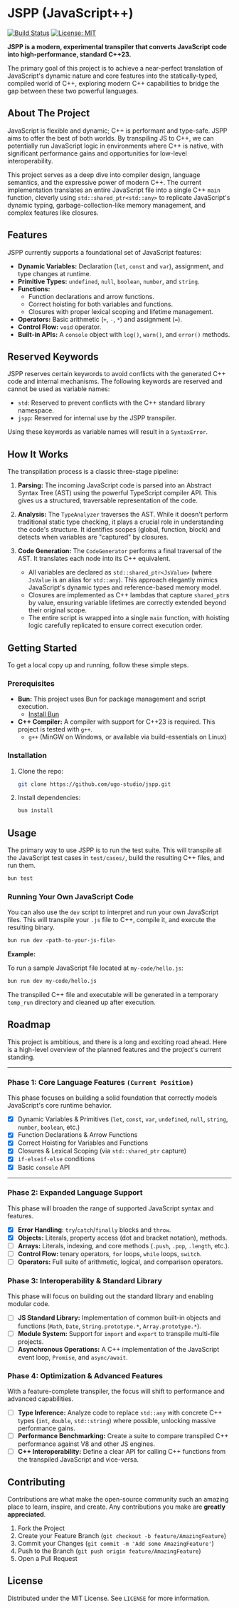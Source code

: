 # JSPP (JavaScript++)

[![Build Status](https://img.shields.io/badge/build-passing-brightgreen)](https://github.com/ugo-studio/jspp)
[![License: MIT](https://img.shields.io/badge/License-MIT-yellow.svg)](https://opensource.org/licenses/MIT)

**JSPP is a modern, experimental transpiler that converts JavaScript code into high-performance, standard C++23.**

The primary goal of this project is to achieve a near-perfect translation of JavaScript's dynamic nature and core features into the statically-typed, compiled world of C++, exploring modern C++ capabilities to bridge the gap between these two powerful languages.

## About The Project

JavaScript is flexible and dynamic; C++ is performant and type-safe. JSPP aims to offer the best of both worlds. By transpiling JS to C++, we can potentially run JavaScript logic in environments where C++ is native, with significant performance gains and opportunities for low-level interoperability.

This project serves as a deep dive into compiler design, language semantics, and the expressive power of modern C++. The current implementation translates an entire JavaScript file into a single C++ `main` function, cleverly using `std::shared_ptr<std::any>` to replicate JavaScript's dynamic typing, garbage-collection-like memory management, and complex features like closures.

## Features

JSPP currently supports a foundational set of JavaScript features:

- **Dynamic Variables:** Declaration (`let`, `const` and `var`), assignment, and type changes at runtime.
- **Primitive Types:** `undefined`, `null`, `boolean`, `number`, and `string`.
- **Functions:**
  - Function declarations and arrow functions.
  - Correct hoisting for both variables and functions.
  - Closures with proper lexical scoping and lifetime management.
- **Operators:** Basic arithmetic (`+`, `-`, `*`) and assignment (`=`).
- **Control Flow:** `void` operator.
- **Built-in APIs:** A `console` object with `log()`, `warn()`, and `error()` methods.

## Reserved Keywords

JSPP reserves certain keywords to avoid conflicts with the generated C++ code and internal mechanisms. The following keywords are reserved and cannot be used as variable names:

- `std`: Reserved to prevent conflicts with the C++ standard library namespace.
- `jspp`: Reserved for internal use by the JSPP transpiler.

Using these keywords as variable names will result in a `SyntaxError`.

## How It Works

The transpilation process is a classic three-stage pipeline:

1.  **Parsing:** The incoming JavaScript code is parsed into an Abstract Syntax Tree (AST) using the powerful TypeScript compiler API. This gives us a structured, traversable representation of the code.

2.  **Analysis:** The `TypeAnalyzer` traverses the AST. While it doesn't perform traditional static type checking, it plays a crucial role in understanding the code's structure. It identifies scopes (global, function, block) and detects when variables are "captured" by closures.

3.  **Code Generation:** The `CodeGenerator` performs a final traversal of the AST. It translates each node into its C++ equivalent.
    - All variables are declared as `std::shared_ptr<JsValue>` (where `JsValue` is an alias for `std::any`). This approach elegantly mimics JavaScript's dynamic types and reference-based memory model.
    - Closures are implemented as C++ lambdas that capture `shared_ptr`s by value, ensuring variable lifetimes are correctly extended beyond their original scope.
    - The entire script is wrapped into a single `main` function, with hoisting logic carefully replicated to ensure correct execution order.

## Getting Started

To get a local copy up and running, follow these simple steps.

### Prerequisites

- **Bun:** This project uses Bun for package management and script execution.
  - [Install Bun](https://bun.sh/docs/installation)
- **C++ Compiler:** A compiler with support for C++23 is required. This project is tested with `g++`.
  - `g++` (MinGW on Windows, or available via build-essentials on Linux)

### Installation

1.  Clone the repo:
    ```sh
    git clone https://github.com/ugo-studio/jspp.git
    ```
2.  Install dependencies:
    ```sh
    bun install
    ```

## Usage

The primary way to use JSPP is to run the test suite. This will transpile all the JavaScript test cases in `test/cases/`, build the resulting C++ files, and run them.

```sh
bun test
```

### Running Your Own JavaScript Code

You can also use the `dev` script to interpret and run your own JavaScript files. This will transpile your `.js` file to C++, compile it, and execute the resulting binary.

```sh
bun run dev <path-to-your-js-file>
```

**Example:**

To run a sample JavaScript file located at `my-code/hello.js`:

```sh
bun run dev my-code/hello.js
```

The transpiled C++ file and executable will be generated in a temporary `temp_run` directory and cleaned up after execution.

## Roadmap

This project is ambitious, and there is a long and exciting road ahead. Here is a high-level overview of the planned features and the project's current standing.

---

### **Phase 1: Core Language Features** `(Current Position)`

This phase focuses on building a solid foundation that correctly models JavaScript's core runtime behavior.

- [x] Dynamic Variables & Primitives (`let`, `const`, `var`, `undefined`, `null`, `string`, `number`, `boolean`, etc.)
- [x] Function Declarations & Arrow Functions
- [x] Correct Hoisting for Variables and Functions
- [x] Closures & Lexical Scoping (via `std::shared_ptr` capture)
- [x] `if-elseif-else` conditions
- [x] Basic `console` API

---

### **Phase 2: Expanded Language Support**

This phase will broaden the range of supported JavaScript syntax and features.

- [x] **Error Handling**: `try`/`catch`/`finally` blocks and `throw`.
- [x] **Objects:** Literals, property access (dot and bracket notation), methods.
- [ ] **Arrays:** Literals, indexing, and core methods (`.push`, `.pop`, `.length`, etc.).
- [ ] **Control Flow:** tenary operators, `for` loops, `while` loops, `switch`.
- [ ] **Operators:** Full suite of arithmetic, logical, and comparison operators.

### **Phase 3: Interoperability & Standard Library**

This phase will focus on building out the standard library and enabling modular code.

- [ ] **JS Standard Library:** Implementation of common built-in objects and functions (`Math`, `Date`, `String.prototype.*`, `Array.prototype.*`).
- [ ] **Module System:** Support for `import` and `export` to transpile multi-file projects.
- [ ] **Asynchronous Operations:** A C++ implementation of the JavaScript event loop, `Promise`, and `async/await`.

### **Phase 4: Optimization & Advanced Features**

With a feature-complete transpiler, the focus will shift to performance and advanced capabilities.

- [ ] **Type Inference:** Analyze code to replace `std::any` with concrete C++ types (`int`, `double`, `std::string`) where possible, unlocking massive performance gains.
- [ ] **Performance Benchmarking:** Create a suite to compare transpiled C++ performance against V8 and other JS engines.
- [ ] **C++ Interoperability:** Define a clear API for calling C++ functions from the transpiled JavaScript and vice-versa.

## Contributing

Contributions are what make the open-source community such an amazing place to learn, inspire, and create. Any contributions you make are **greatly appreciated**.

1.  Fork the Project
2.  Create your Feature Branch (`git checkout -b feature/AmazingFeature`)
3.  Commit your Changes (`git commit -m 'Add some AmazingFeature'`)
4.  Push to the Branch (`git push origin feature/AmazingFeature`)
5.  Open a Pull Request

## License

Distributed under the MIT License. See `LICENSE` for more information.
